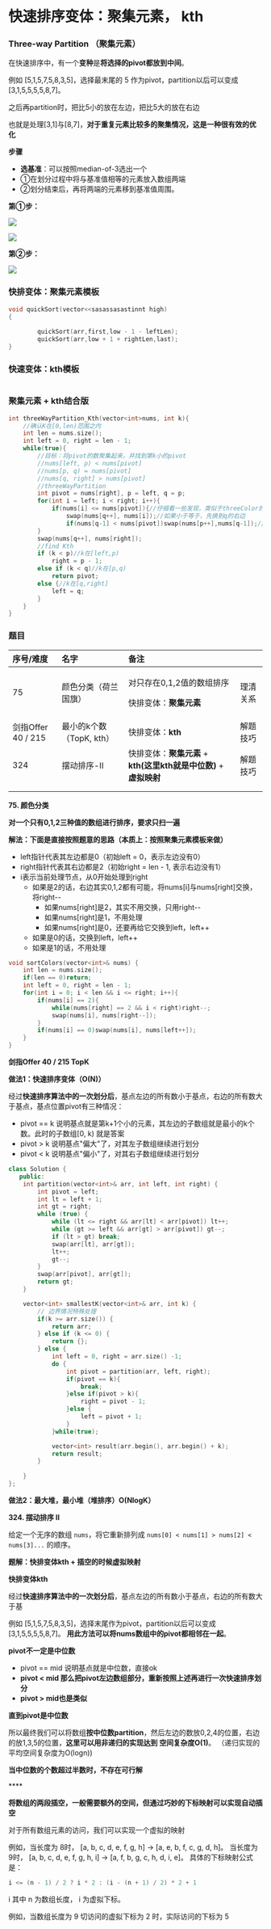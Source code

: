 # 快速排序变体：聚集元素， kth

### Three-way Partition （聚集元素）

在快速排序中，有一个**变种**是**将选择的pivot都放到中间**。 

例如 \[5,1,5,7,5,8,3,5\]，选择最末尾的 5 作为pivot，partition以后可以变成 \[3,1,5,5,5,5,8,7\]。

之后再partition时，把比5小的放在左边，把比5大的放在右边

也就是处理\[3,1\]与\[8,7\]，**对于重复元素比较多的聚集情况，这是一种很有效的优化**

**步骤**

* **选基准**：可以按照median-of-3选出一个
* ①在划分过程中将与基准值相等的元素放入数组两端
* ②划分结束后，再将两端的元素移到基准值周围。

**第①步：**

![](../../.gitbook/assets/20180925183624457.png)

![](../../.gitbook/assets/20180925183643177.png)

**第②步：**

![](../../.gitbook/assets/20180925183736304.png)

### **快排变体：聚集元素模板**

```cpp
void quickSort(vector<<sasassasastinnt high)
{
	
        quickSort(arr,first,low - 1 - leftLen);
        quickSort(arr,low + 1 + rightLen,last);
}

```

### 快速变体：kth模板

```cpp

```

### 聚集元素 + kth结合版

```cpp
int threeWayPartition_Kth(vector<int>nums, int k){
    //确认K在[0,len)范围之内
    int len = nums.size();
    int left = 0, right = len - 1;
    while(true){
        //目标：将pivot的数聚集起来，并找到第k小的pivot
        //nums[left, p) < nums[pivot]
        //nums[p, q) = nums[pivot]
        //nums[q, right] > nums[pivot]
        //threeWayPartition
        int pivot = nums[right], p = left, q = p;
        for(int i = left; i < right; i++){
            if(nums[i] <= nums[pivot]){//仔细看一些发现，类似于threeColor的思路，维护p,q
                swap(nums[q++], nums[i]);//如果小于等于，先换到q的右边
                if(nums[q-1] < nums[pivot])swap(nums[p++],nums[q-1]);//如果是小于，再换到p的右边
        }
        swap(nums[q++], nums[right]);
        //find Kth
        if (k < p)//k在[left,p)
            right = p - 1;
        else if (k < q)//k在[p,q)
            return pivot;
        else {//k在[q,right]
            left = q;
        }
    }
}
```

### **题目**

<table>
  <thead>
    <tr>
      <th style="text-align:left">&#x5E8F;&#x53F7;/&#x96BE;&#x5EA6;</th>
      <th style="text-align:left">&#x540D;&#x5B57;</th>
      <th style="text-align:left">&#x5907;&#x6CE8;</th>
      <th style="text-align:left"></th>
    </tr>
  </thead>
  <tbody>
    <tr>
      <td style="text-align:left">75</td>
      <td style="text-align:left">&#x989C;&#x8272;&#x5206;&#x7C7B;&#xFF08;&#x8377;&#x5170;&#x56FD;&#x65D7;&#xFF09;</td>
      <td
      style="text-align:left">
        <p>&#x5BF9;&#x53EA;&#x5B58;&#x5728;0,1,2&#x503C;&#x7684;&#x6570;&#x7EC4;&#x6392;&#x5E8F;</p>
        <p>&#x5FEB;&#x6392;&#x53D8;&#x4F53;&#xFF1A;<b>&#x805A;&#x96C6;&#x5143;&#x7D20;</b>
        </p>
        </td>
        <td style="text-align:left">&#x7406;&#x6E05;&#x5173;&#x7CFB;</td>
    </tr>
    <tr>
      <td style="text-align:left">&#x5251;&#x6307;Offer 40 / 215</td>
      <td style="text-align:left">&#x6700;&#x5C0F;&#x7684;k&#x4E2A;&#x6570;&#xFF08;TopK, kth&#xFF09;</td>
      <td
      style="text-align:left">&#x5FEB;&#x6392;&#x53D8;&#x4F53;&#xFF1A;<b>kth</b>
        </td>
        <td style="text-align:left">&#x89E3;&#x9898;&#x6280;&#x5DE7;</td>
    </tr>
    <tr>
      <td style="text-align:left">324</td>
      <td style="text-align:left">&#x6446;&#x52A8;&#x6392;&#x5E8F;-II</td>
      <td style="text-align:left">&#x5FEB;&#x6392;&#x53D8;&#x4F53;&#xFF1A;<b>&#x805A;&#x96C6;&#x5143;&#x7D20;</b> + <b>kth(&#x8FD9;&#x91CC;kth&#x5C31;&#x662F;&#x4E2D;&#x4F4D;&#x6570;)</b> + <b>&#x865A;&#x62DF;&#x6620;&#x5C04;</b>
      </td>
      <td style="text-align:left">&#x89E3;&#x9898;&#x6280;&#x5DE7;</td>
    </tr>
    <tr>
      <td style="text-align:left"></td>
      <td style="text-align:left"></td>
      <td style="text-align:left"></td>
      <td style="text-align:left"></td>
    </tr>
    <tr>
      <td style="text-align:left"></td>
      <td style="text-align:left"></td>
      <td style="text-align:left"></td>
      <td style="text-align:left"></td>
    </tr>
  </tbody>
</table>

**75. 颜色分类**

**对一个只有0,1,2三种值的数组进行排序，要求只扫一遍**

**解法：下面是直接按照题意的思路（本质上：按照聚集元素模板来做）**

* left指针代表其左边都是0（初始left = 0，表示左边没有0）
* right指针代表其右边都是2（初始right = len - 1, 表示右边没有1）
* i表示当前处理节点，从0开始处理到right
  * 如果是2的话，右边其实0,1,2都有可能，将nums\[i\]与nums\[right\]交换，将right--
    * 如果nums\[right\]是2，其实不用交换，只用right--
    * 如果nums\[right\]是1，不用处理
    * 如果nums\[right\]是0，还要再给它交换到left，left++
  * 如果是0的话，交换到left，left++
  * 如果是1的话，不用处理

```cpp
void sortColors(vector<int>& nums) {
    int len = nums.size();
    if(len == 0)return;
    int left = 0, right = len - 1;
    for(int i = 0; i < len && i <= right; i++){
        if(nums[i] == 2){
            while(nums[right] == 2 && i < right)right--;
            swap(nums[i], nums[right--]);
        }
        if(nums[i] == 0)swap(nums[i], nums[left++]);
    }
}
```

**剑指Offer 40 / 215  TopK**

**做法1：快速排序变体（O\(N\)）**

经过**快速排序算法中的一次划分后**，基点左边的所有数小于基点，右边的所有数大于基点，基点位置pivot有三种情况：

* pivot == k 说明基点就是第k+1个小的元素，其左边的子数组就是最小的k个数。此时的子数组\[0, k\) 就是答案 
* pivot &gt; k 说明基点"偏大"了，对其左子数组继续进行划分 
* pivot &lt; k 说明基点"偏小"了，对其右子数组继续进行划分

```cpp
class Solution {
   public:
    int partition(vector<int>& arr, int left, int right) {
        int pivot = left;
        int lt = left + 1;
        int gt = right;
        while (true) {
            while (lt <= right && arr[lt] < arr[pivot]) lt++;
            while (gt >= left && arr[gt] > arr[pivot]) gt--;
            if (lt > gt) break;
            swap(arr[lt], arr[gt]);
            lt++;
            gt--;
        }
        swap(arr[pivot], arr[gt]);
        return gt;
    }

    vector<int> smallestK(vector<int>& arr, int k) {
        // 边界情况特殊处理
        if(k >= arr.size()) {
            return arr;
        } else if (k <= 0) {
            return {};
        } else { 
            int left = 0, right = arr.size() -1;
            do {
                int pivot = partition(arr, left, right);
                if(pivot == k){
                    break;
                }else if(pivot > k){
                    right = pivot - 1;
                }else {
                    left = pivot + 1;
                }
            }while(true);        

            vector<int> result(arr.begin(), arr.begin() + k);
            return result;
        }
        
    }
};
```

**做法2：最大堆，最小堆（堆排序）O\(NlogK）**

**324. 摆动排序 II**

 给定一个无序的数组 `nums`，将它重新排列成 `nums[0] < nums[1] > nums[2] < nums[3]...` 的顺序。

**题解：快排变体kth + 插空的时候虚拟映射**

**快排变体kth**

经过**快速排序算法中的一次划分后**，基点左边的所有数小于基点，右边的所有数大于基

 例如 \[5,1,5,7,5,8,3,5\]，选择末尾作为pivot，partition以后可以变成 \[3,1,5,5,5,5,8,7\]。 **用此方法可以将nums数组中的pivot都相邻在一起**。

**pivot不一定是中位数**

* pivot == mid 说明基点就是中位数，直接ok
* **pivot &lt; mid 那么把pivot左边数组部分，重新按照上述再进行一次快速排序划分**
* **pivot &gt; mid也是类似**

**直到pivot是中位数**

所以最终我们可以将数组**按中位数partition**，然后左边的数放0,2,4的位置，右边的放1,3,5的位置，**这里可以用非递归的实现达到 空间复杂度O\(1\)**。 （递归实现的平均空间复杂度为O\(logn\)\)

**当中位数的个数超过半数时，不存在可行解**

\*\*\*\*

**将数组的两段插空，一般需要额外的空间，但通过巧妙的下标映射可以实现自动插空**

对于所有数组元素的访问，我们可以实现一个虚拟的映射

例如，当长度为 8时， \[a, b, c, d, e, f, g, h\] -&gt; \[a, e, b, f, c, g, d, h\]。 当长度为 9时， \[a, b, c, d, e, f, g, h, i\] -&gt; \[a, f, b, g, c, h, d, i, e\]。 具体的下标映射公式是： 

```cpp
i <= (n - 1) / 2 ? i * 2 : (i - (n + 1) / 2) * 2 + 1
```

i 其中 n 为数组长度， i 为虚拟下标。 

例如，当数组长度为 9 切访问的虚拟下标为 2 时，实际访问的下标为 5

```cpp

```

